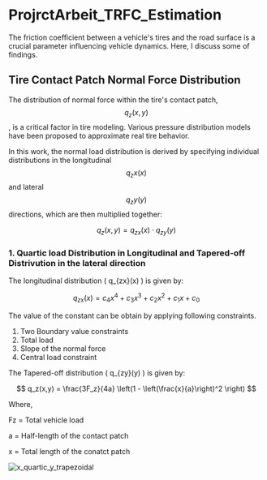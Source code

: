 # ProjrctArbeit_TRFC_Estimation

The friction coefficient between a vehicle's tires and the road surface is a crucial parameter influencing vehicle dynamics. Here, I discuss some of findings.

## Tire Contact Patch Normal Force Distribution

The distribution of normal force within the tire's contact patch, $$  q_z(x, y)  $$, is a critical factor in tire modeling. Various pressure distribution models have been proposed to approximate real tire behavior.

In this work, the normal load distribution is derived by specifying individual distributions in the longitudinal $$ q_zx(x) $$ and lateral $$  q_zy(y) $$ directions, which are then multiplied together:

$$
q_z(x, y) = q_{zx}(x) \cdot q_{zy}(y)
$$

### 1. Quartic load Distribution in Longitudinal and Tapered-off Distrivution in the lateral direction

The longitudinal distribution \( q_{zx}(x) \) is given by:

$$
q_{zx}(x) = c_4 x^4 + c_3 x^3 + c_2 x^2 + c_1 x + c_0
$$

The value of the constant can be obtain by applying following constraints.
  1. Two Boundary value constraints
  2. Total load
  3. Slope of the normal force
  4. Central load constraint

The Tapered-off distribution \( q_{zy}(y) \) is given by:

$$
q_z(x,y) = \frac{3F_z}{4a} \left(1 - \left(\frac{x}{a}\right)^2 \right)
$$

Where,

  Fz = Total vehicle load
  
  a = Half-length of the contact patch

  x = Total length of the conatct patch

  ![x_quartic_y_trapezoidal](https://github.com/user-attachments/assets/2d71f62e-70cc-4cb8-a2e8-335972c58ae4)

 
